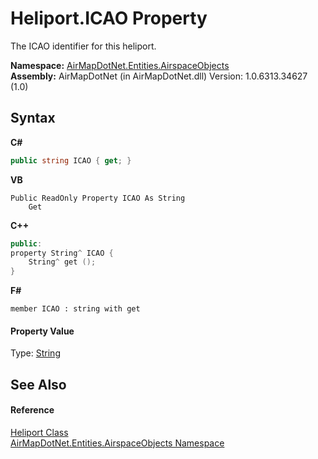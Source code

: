 # Heliport.ICAO Property 
 

The ICAO identifier for this heliport.

**Namespace:**&nbsp;<a href="4a77b213-9d2c-92a5-aab7-f2f82873a6fe">AirMapDotNet.Entities.AirspaceObjects</a><br />**Assembly:**&nbsp;AirMapDotNet (in AirMapDotNet.dll) Version: 1.0.6313.34627 (1.0)

## Syntax

**C#**<br />
``` C#
public string ICAO { get; }
```

**VB**<br />
``` VB
Public ReadOnly Property ICAO As String
	Get
```

**C++**<br />
``` C++
public:
property String^ ICAO {
	String^ get ();
}
```

**F#**<br />
``` F#
member ICAO : string with get

```


#### Property Value
Type: <a href="http://msdn2.microsoft.com/en-us/library/s1wwdcbf" target="_blank">String</a>

## See Also


#### Reference
<a href="a08b4e0e-33ba-148b-4832-3df22581ccc1">Heliport Class</a><br /><a href="4a77b213-9d2c-92a5-aab7-f2f82873a6fe">AirMapDotNet.Entities.AirspaceObjects Namespace</a><br />